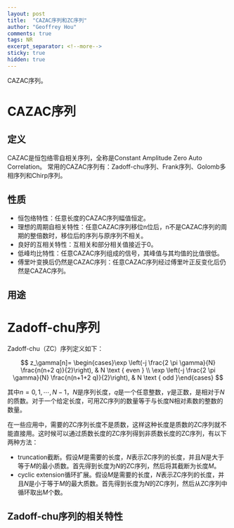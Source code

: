 ```yaml
---
layout: post
title:  "CAZAC序列和ZC序列"
author: "Geoffrey Hou"
comments: true
tags: NR
excerpt_separator: <!--more-->
sticky: true
hidden: true
---
```


<head>
    <script src="https://cdn.mathjax.org/mathjax/latest/MathJax.js?config=TeX-AMS-MML_HTMLorMML" type="text/javascript"></script>
    <script type="text/x-mathjax-config">
        MathJax.Hub.Config({
            tex2jax: {
            skipTags: ['script', 'noscript', 'style', 'textarea', 'pre'],
            inlineMath: [['$','$']]
            }
        });
    </script>
</head>

CAZAC序列。<!--more-->

# CAZAC序列
## 定义
CAZAC是恒包络零自相关序列，全称是Constant Amplitude Zero Auto Correlation。
常用的CAZAC序列有：Zadoff-chu序列、Frank序列、Golomb多相序列和Chirp序列。

## 性质
- 恒包络特性：任意长度的CAZAC序列幅值恒定。
- 理想的周期自相关特性：任意CAZAC序列移位n位后，n不是CAZAC序列的周期的整倍数时，移位后的序列与原序列不相关。
- 良好的互相关特性：互相关和部分相关值接近于0。
- 低峰均比特性：任意CAZAC序列组成的信号，其峰值与其均值的比值很低。
- 傅里叶变换后仍然是CAZAC序列：任意CAZAC序列经过傅里叶正反变化后仍然是CAZAC序列。

## 用途

# Zadoff-chu序列
Zadoff-chu（ZC）序列定义如下：

$$
z_\gamma[n]= \begin{cases}\exp \left(-j \frac{2 \pi \gamma}{N} \frac{n(n+2 q)}{2}\right), & N \text { even } \\ \exp \left(-j \frac{2 \pi \gamma}{N} \frac{n(n+1+2 q)}{2}\right), & N \text { odd }\end{cases}
$$

其中$n=0,1, \cdots, N-1$，$N$是序列长度，$q$是一个任意整数，$\gamma$是正数，是相对于$N$的质数。对于一个给定长度，可用ZC序列的数量等于与长度N相对素数的整数的数量。

在一些应用中，需要的ZC序列长度不是质数，这样这种长度是质数的ZC序列就不能直接用。这时候可以通过质数长度的ZC序列得到非质数长度的ZC序列，有以下两种方法：
- truncation截断。假设$M$是需要的长度，$N$表示ZC序列的长度，并且$N$是大于等于$M$的最小质数。首先得到长度为$N$的ZC序列，然后将其截断为长度$M$。
- cyclic extension循环扩展。假设$M$是需要的长度，$N$表示ZC序列的长度，并且$N$是小于等于$M$的最大质数。首先得到长度为$N$的ZC序列，然后从ZC序列中循环取出$M$个数。

## Zadoff-chu序列的相关特性

